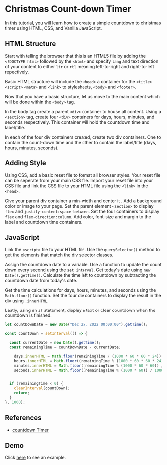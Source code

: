# Christmas Count-down Timer

In this tutorial, you will learn how to create a simple countdown to christmas timer using HTML, CSS, and Vanilla JavaScript.

## HTML Structure
Start with telling the browser that this is an HTML5 file by adding the ```<!DOCTYPE html>``` followed by the ```<html>``` and specify ```lang``` and text direction of your content to either ```ltr``` or ```rtl``` meaning left-to-right and right-to-left repectively.

Basic HTML structure will include the ```<head>``` a container for the ```<title>``` ```<script>``` ```<meta>``` and ```<link>``` to stylesheets, ```<body>``` and ```<footer>```.

Now that you have a basic structure, let us move to the main content which will be done within the ```<body>``` tag. 

In the body tag create a parent ```<div>``` container to house all content. Using a ```<section>``` tag, create four ```<div>``` containers for days, hours, minutes, and seconds respectively. This container will hold the countdown time and label/title.

In each of the four div containers created, create two div containers. One to contain the count-down time and the other to contain the label/title (days, hours, minutes, seconds).

## Adding Style
Using CSS, add a basic reset file to format all browser styles. Your reset file can be seperate from your main CSS file. Import your reset file into your CSS file and link the CSS file to your HTML file using the ```<link>``` in the ```<head>```. 

Give your parent div container a min-width and center it . Add a background color or image to your page. Set the parent element ```<section>``` to display ```flex``` and ```justify-content:space-between```. Set the four containers to display ```flex``` and ```flex-direction:column```. Add color, font-size and margin to the label and countdown time containers.

## JavaScript
Link the ```<script>``` file to your HTML file. Use the ```querySelector()``` method to get the elements that match the div selector classes.

Assign the countdown date to a variable. Use a function to update the count down every second using the ```set interval```. Get today's date using ```new Date().getTime()```. Calculate the time left to countdown by subtracting the countdown date from today's date. 

Get the time calculations for days, hours, minutes, and seconds using the ```Math.floor()``` function. Set the four div containers to display the result in the div using ```.innerHTML```.

Lastly, using an ```if``` statement, display a text or clear countdown when the countdown is finished.


```javascript
let countDownDate = new Date("Dec 25, 2022 00:00:00").getTime();

const countDown = setInterval(() => {

  const currentDate = new Date().getTime();
  const remainingTime = countDownDate - currentDate;

    days.innerHTML = Math.floor(remainingTime / (1000 * 60 * 60 * 24));
    hours.innerHTML = Math.floor((remainingTime % (1000 * 60 * 60 * 24)) / (1000 * 60 * 60));
    minutes.innerHTML = Math.floor((remainingTime % (1000 * 60 * 60)) / (1000 * 60));
    seconds.innerHTML = Math.floor((remainingTime % (1000 * 60)) / 1000);


  if (remainingTime < 0) {
    clearInterval(countDown);
    return;
  }
}, 1000);
```

## References
- [countdown Timer](https://www.w3schools.com/howto/howto_js_countdown.asp)

## Demo
Click [here](https://thelma-dev.github.io/christmas-countdown/) to see an example.

